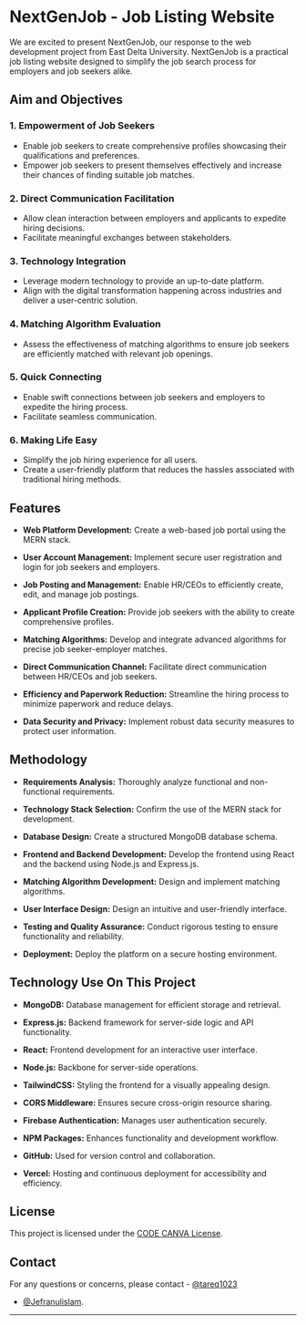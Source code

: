 
# NextGenJob - Job Listing Website

We are excited to present NextGenJob, our response to the web development project from East Delta University. NextGenJob is a practical job listing website designed to simplify the job search process for employers and job seekers alike.





## Aim and Objectives
### 1. Empowerment of Job Seekers

- Enable job seekers to create comprehensive profiles showcasing their qualifications and preferences.
- Empower job seekers to present themselves effectively and increase their chances of finding suitable job matches.

### 2. Direct Communication Facilitation

- Allow clean interaction between employers and applicants to expedite hiring decisions.
- Facilitate meaningful exchanges between stakeholders.

### 3. Technology Integration

- Leverage modern technology to provide an up-to-date platform.
- Align with the digital transformation happening across industries and deliver a user-centric solution.

### 4. Matching Algorithm Evaluation

- Assess the effectiveness of matching algorithms to ensure job seekers are efficiently matched with relevant job openings.

### 5. Quick Connecting

- Enable swift connections between job seekers and employers to expedite the hiring process.
- Facilitate seamless communication.

### 6. Making Life Easy

- Simplify the job hiring experience for all users.
- Create a user-friendly platform that reduces the hassles associated with traditional hiring methods.
## Features
- **Web Platform Development:** Create a web-based job portal using the MERN stack.
  
- **User Account Management:** Implement secure user registration and login for job seekers and employers.
  
- **Job Posting and Management:** Enable HR/CEOs to efficiently create, edit, and manage job postings.
  
- **Applicant Profile Creation:** Provide job seekers with the ability to create comprehensive profiles.
  
- **Matching Algorithms:** Develop and integrate advanced algorithms for precise job seeker-employer matches.
  
- **Direct Communication Channel:** Facilitate direct communication between HR/CEOs and job seekers.
  
- **Efficiency and Paperwork Reduction:** Streamline the hiring process to minimize paperwork and reduce delays.

- **Data Security and Privacy:** Implement robust data security measures to protect user information.

## Methodology
- **Requirements Analysis:** Thoroughly analyze functional and non-functional requirements.
  
- **Technology Stack Selection:** Confirm the use of the MERN stack for development.
  
- **Database Design:** Create a structured MongoDB database schema.
  
- **Frontend and Backend Development:** Develop the frontend using React and the backend using Node.js and Express.js.
  
- **Matching Algorithm Development:** Design and implement matching algorithms.
  
- **User Interface Design:** Design an intuitive and user-friendly interface.
  
- **Testing and Quality Assurance:** Conduct rigorous testing to ensure functionality and reliability.
  
- **Deployment:** Deploy the platform on a secure hosting environment.
## Technology Use On This Project
- **MongoDB:** Database management for efficient storage and retrieval.
  
- **Express.js:** Backend framework for server-side logic and API functionality.
  
- **React:** Frontend development for an interactive user interface.
  
- **Node.js:** Backbone for server-side operations.
  
- **TailwindCSS:** Styling the frontend for a visually appealing design.
  
- **CORS Middleware:** Ensures secure cross-origin resource sharing.
  
- **Firebase Authentication:** Manages user authentication securely.
  
- **NPM Packages:** Enhances functionality and development workflow.
  
- **GitHub:** Used for version control and collaboration.
  
- **Vercel:** Hosting and continuous deployment for accessibility and efficiency.

## License
This project is licensed under the [CODE CANVA License](CODECANVA.md).
## Contact
For any questions or concerns, please contact - [@tareq1023](https://github.com/tareq1023)
- [@Jefranulislam](https://github.com/jefranulislam).

---
